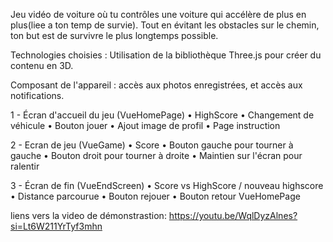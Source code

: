 Jeu vidéo de voiture où tu contrôles une voiture qui accélère de plus en plus(liee a ton temp de survie). Tout en évitant les obstacles sur le chemin, ton but est de survivre le plus longtemps possible.

Technologies choisies : Utilisation de la bibliothèque Three.js pour créer du contenu en 3D.

Composant de l'appareil : accès aux photos enregistrées, et accès aux notifications.

1 - Écran d'accueil du jeu (VueHomePage)
  • HighScore
  • Changement de véhicule
  • Bouton jouer
  • Ajout image de profil
  • Page instruction

2 - Ecran de jeu (VueGame)
  • Score
  • Bouton gauche pour tourner à gauche
  • Bouton droit pour tourner à droite
  • Maintien sur l'écran pour ralentir

3 - Écran de fin (VueEndScreen)
  • Score vs HighScore / nouveau highscore
  • Distance parcourue
  • Bouton rejouer
  • Bouton retour VueHomePage

liens vers la video de démonstrastion: https://youtu.be/WqlDyzAlnes?si=Lt6W211YrTyf3mhn
